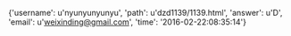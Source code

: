{'username': u'nyunyunyunyu', 'path': u'dzd1139/1139.html', 'answer': u'D', 'email': u'weixinding@gmail.com', 'time': '2016-02-22:08:35:14'}